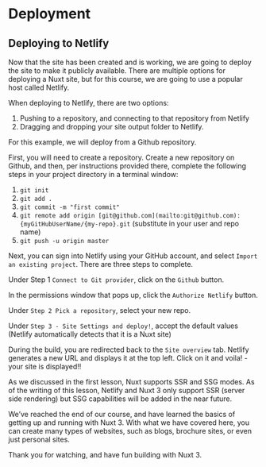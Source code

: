 Deployment
==========

Deploying to Netlify
--------------------

Now that the site has been created and is working, we are going to deploy the site to make it publicly available. There are multiple options for deploying a Nuxt site, but for this course, we are going to use a popular host called Netlify.

When deploying to Netlify, there are two options:

1.  Pushing to a repository, and connecting to that repository from Netlify
2.  Dragging and dropping your site output folder to Netlify.

For this example, we will deploy from a Github repository.

First, you will need to create a repository. Create a new repository on Github, and then, per instructions provided there, complete the following steps in your project directory in a terminal window:

1.  `git init`
2.  `git add .`
3.  `git commit -m "first commit"`
4.  `git remote add origin [git@github.com](mailto:git@github.com):{myGitHubUserName/{my-repo}.git` (substitute in your user and repo name)
5.  `git push -u origin master`

Next, you can sign into Netlify using your GitHub account, and select `Import an existing project`. There are three steps to complete.

Under Step 1 `Connect to Git provider`, click on the `Github` button.

In the permissions window that pops up, click the `Authorize Netlify` button.

Under `Step 2 Pick a repository`, select your new repo.

Under `Step 3 - Site Settings and deploy!`, accept the default values (Netlify automatically detects that it is a Nuxt site)

During the build, you are redirected back to the `Site overview` tab. Netlify generates a new URL and displays it at the top left. Click on it and voila! - your site is displayed!!

As we discussed in the first lesson, Nuxt supports SSR and SSG modes. As of the writing of this lesson, Netlify and Nuxt 3 only support SSR (server side rendering) but SSG capabilities will be added in the near future.

We’ve reached the end of our course, and have learned the basics of getting up and running with Nuxt 3. With what we have covered here, you can create many types of websites, such as blogs, brochure sites, or even just personal sites.

Thank you for watching, and have fun building with Nuxt 3.

